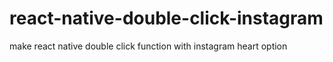 # react-native-double-click-instagram
 make react native double click function with instagram heart option
